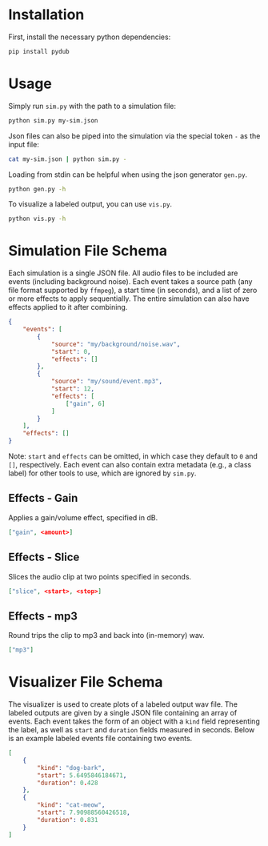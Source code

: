 # Installation

First, install the necessary python dependencies:

```sh
pip install pydub
```

# Usage

Simply run `sim.py` with the path to a simulation file:

```sh
python sim.py my-sim.json
```

Json files can also be piped into the simulation via the special token `-` as the input file:

```sh
cat my-sim.json | python sim.py -
```

Loading from stdin can be helpful when using the json generator `gen.py`.

```sh
python gen.py -h
```

To visualize a labeled output, you can use `vis.py`.

```sh
python vis.py -h
```

# Simulation File Schema

Each simulation is a single JSON file.
All audio files to be included are events (including background noise).
Each event takes a source path (any file format supported by `ffmpeg`), a start time (in seconds), and a list of zero or more effects to apply sequentially.
The entire simulation can also have effects applied to it after combining.

```json
{
    "events": [
        {
            "source": "my/background/noise.wav",
            "start": 0,
            "effects": []
        },
        {
            "source": "my/sound/event.mp3",
            "start": 12,
            "effects": [
                ["gain", 6]
            ]
        }
    ],
    "effects": []
}
```

Note: `start` and `effects` can be omitted, in which case they default to `0` and `[]`, respectively.
Each event can also contain extra metadata (e.g., a class label) for other tools to use, which are ignored by `sim.py`.

## Effects - Gain

Applies a gain/volume effect, specified in dB.

```json
["gain", <amount>]
```

## Effects - Slice

Slices the audio clip at two points specified in seconds.

```json
["slice", <start>, <stop>]
```

## Effects - mp3

Round trips the clip to mp3 and back into (in-memory) wav.

```json
["mp3"]
```

# Visualizer File Schema

The visualizer is used to create plots of a labeled output wav file.
The labeled outputs are given by a single JSON file containing an array of events.
Each event takes the form of an object with a `kind` field representing the label, as well as `start` and `duration` fields measured in seconds.
Below is an example labeled events file containing two events.

```json
[
    {
        "kind": "dog-bark",
        "start": 5.6495846184671,
        "duration": 0.428
    },
    {
        "kind": "cat-meow",
        "start": 7.90988560426518,
        "duration": 0.831
    }
]
```
